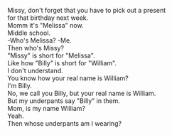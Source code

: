 
Missy, don't forget that you have to pick out a present     
for that birthday next week.     
Momm it's "Melissa" now.     
Middle school.     
-Who's Melissa? -Me.     
Then who's Missy?     
"Missy" is short for "Melissa".     
Like how "Billy" is short for "William".     
I don't understand.     
You know how your real name is William?     
I'm Billy.     
No, we call you Billy, but your real name is William.     
But my underpants say "Billy" in them.     
Mom, is my name William?     
Yeah.     
Then whose underpants am I wearing?     




